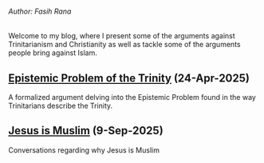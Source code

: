 ###### Author: Fasih Rana
Welcome to my blog, where I present some of the arguments against Trinitarianism and Christianity as well as tackle some of the arguments people bring against Islam.

## [Epistemic Problem of the Trinity](/epistemic_problem) (24-Apr-2025)
A formalized argument delving into the Epistemic Problem found in the way Trinitarians describe the Trinity.

## [Jesus is Muslim](/jesus_is_muslim) (9-Sep-2025)
Conversations regarding why Jesus is Muslim
